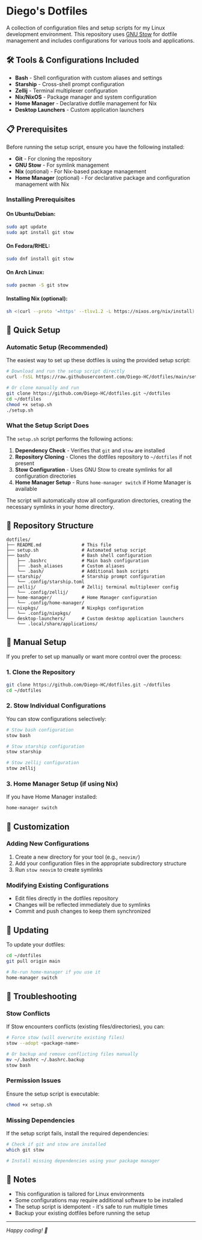 # Diego's Dotfiles

A collection of configuration files and setup scripts for my Linux development environment. This repository uses [GNU Stow](https://www.gnu.org/software/stow/) for dotfile management and includes configurations for various tools and applications.

## 🛠️ Tools & Configurations Included

- **Bash** - Shell configuration with custom aliases and settings
- **Starship** - Cross-shell prompt configuration
- **Zellij** - Terminal multiplexer configuration
- **Nix/NixOS** - Package manager and system configuration
- **Home Manager** - Declarative dotfile management for Nix
- **Desktop Launchers** - Custom application launchers

## 📋 Prerequisites

Before running the setup script, ensure you have the following installed:

- **Git** - For cloning the repository
- **GNU Stow** - For symlink management
- **Nix** (optional) - For Nix-based package management
- **Home Manager** (optional) - For declarative package and configuration management with Nix

### Installing Prerequisites

#### On Ubuntu/Debian:

```bash
sudo apt update
sudo apt install git stow
```

#### On Fedora/RHEL:

```bash
sudo dnf install git stow
```

#### On Arch Linux:

```bash
sudo pacman -S git stow
```

#### Installing Nix (optional):

```bash
sh <(curl --proto '=https' --tlsv1.2 -L https://nixos.org/nix/install) --daemon
```

## 🚀 Quick Setup

### Automatic Setup (Recommended)

The easiest way to set up these dotfiles is using the provided setup script:

```bash
# Download and run the setup script directly
curl -fsSL https://raw.githubusercontent.com/Diego-HC/dotfiles/main/setup.sh | bash

# Or clone manually and run
git clone https://github.com/Diego-HC/dotfiles.git ~/dotfiles
cd ~/dotfiles
chmod +x setup.sh
./setup.sh
```

### What the Setup Script Does

The `setup.sh` script performs the following actions:

1. **Dependency Check** - Verifies that `git` and `stow` are installed
2. **Repository Cloning** - Clones the dotfiles repository to `~/dotfiles` if not present
3. **Stow Configuration** - Uses GNU Stow to create symlinks for all configuration directories
4. **Home Manager Setup** - Runs `home-manager switch` if Home Manager is available

The script will automatically stow all configuration directories, creating the necessary symlinks in your home directory.

## 📁 Repository Structure

```
dotfiles/
├── README.md               # This file
├── setup.sh                # Automated setup script
├── bash/                   # Bash shell configuration
│   ├── .bashrc             # Main bash configuration
│   ├── .bash_aliases       # Custom aliases
│   └── .bash/              # Additional bash scripts
├── starship/               # Starship prompt configuration
│   └── .config/starship.toml
├── zellij/                 # Zellij terminal multiplexer config
│   └── .config/zellij/
├── home-manager/           # Home Manager configuration
│   └── .config/home-manager/
├── nixpkgs/                # Nixpkgs configuration
│   └── .config/nixpkgs/
└── desktop-launchers/      # Custom desktop application launchers
    └── .local/share/applications/
```

## 🔧 Manual Setup

If you prefer to set up manually or want more control over the process:

### 1. Clone the Repository

```bash
git clone https://github.com/Diego-HC/dotfiles.git ~/dotfiles
cd ~/dotfiles
```

### 2. Stow Individual Configurations

You can stow configurations selectively:

```bash
# Stow bash configuration
stow bash

# Stow starship configuration
stow starship

# Stow zellij configuration
stow zellij
```

### 3. Home Manager Setup (if using Nix)

If you have Home Manager installed:

```bash
home-manager switch
```

## 🎯 Customization

### Adding New Configurations

1. Create a new directory for your tool (e.g., `neovim/`)
2. Add your configuration files in the appropriate subdirectory structure
3. Run `stow neovim` to create symlinks

### Modifying Existing Configurations

- Edit files directly in the dotfiles repository
- Changes will be reflected immediately due to symlinks
- Commit and push changes to keep them synchronized

## 🔄 Updating

To update your dotfiles:

```bash
cd ~/dotfiles
git pull origin main

# Re-run home-manager if you use it
home-manager switch
```

## 🚨 Troubleshooting

### Stow Conflicts

If Stow encounters conflicts (existing files/directories), you can:

```bash
# Force stow (will overwrite existing files)
stow --adopt <package-name>

# Or backup and remove conflicting files manually
mv ~/.bashrc ~/.bashrc.backup
stow bash
```

### Permission Issues

Ensure the setup script is executable:

```bash
chmod +x setup.sh
```

### Missing Dependencies

If the setup script fails, install the required dependencies:

```bash
# Check if git and stow are installed
which git stow

# Install missing dependencies using your package manager
```

## 📝 Notes

- This configuration is tailored for Linux environments
- Some configurations may require additional software to be installed
- The setup script is idempotent - it's safe to run multiple times
- Backup your existing dotfiles before running the setup

---

_Happy coding! 🚀_
